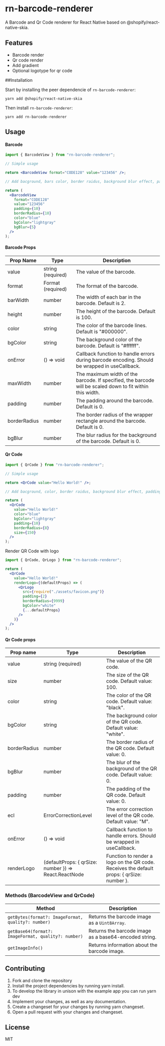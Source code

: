 # rn-barcode-renderer

A Barcode and Qr Code renderer for React Native based on @shopify/react-native-skia.

## Features

- Barcode render
- Qr code render
- Add gradient
- Optional logotype for qr code

##Installation

Start by installing the peer dependencie of `rn-barcode-renderer`:

```shell
yarn add @shopify/react-native-skia
```

Then install `rn-barcode-renderer`:

```shell
yarn add rn-barcode-renderer
```

## Usage

#### Barcode

```jsx
import { BarcodeView } from "rn-barcode-renderer";

// Simple usage

return <BarcodeView format="CODE128" value="123456" />;

// Add bacground, bars color, border raidus, background blur effect, padding...

return (
  <BarcodeView
    format="CODE128"
    value="123456"
    padding={10}
    borderRadius={10}
    color="blue"
    bgColor="lightgray"
    bgBlur={5}
  />
);
```

#### Barcode Props

| Prop Name    | Type              | Description                                                                                               |
| ------------ | ----------------- | --------------------------------------------------------------------------------------------------------- |
| value        | string (required) | The value of the barcode.                                                                                 |
| format       | Format (required) | The format of the barcode.                                                                                |
| barWidth     | number            | The width of each bar in the barcode. Default is 2.                                                       |
| height       | number            | The height of the barcode. Default is 100.                                                                |
| color        | string            | The color of the barcode lines. Default is "#000000".                                                     |
| bgColor      | string            | The background color of the barcode. Default is "#ffffff".                                                |
| onError      | () => void        | Callback function to handle errors during barcode encoding. Should be wrapped in useCallback.             |
| maxWidth     | number            | The maximum width of the barcode. If specified, the barcode will be scaled down to fit within this width. |
| padding      | number            | The padding around the barcode. Default is 0.                                                             |
| borderRadius | number            | The border radius of the wrapper rectangle around the barcode. Default is 0.                              |
| bgBlur       | number            | The blur radius for the background of the barcode. Default is 0.                                          |

#### Qr Code

```jsx
import { QrCode } from "rn-barcode-renderer";

// Simple usage

return <QrCode value="Hello World!" />;

// Add bacground, color, border raidus, background blur effect, padding, change size...

return (
  <QrCode
    value="Hello World!"
    color="blue"
    bgColor="lightgray"
    padding={10}
    borderRadius={8}
    size={150}
  />
);
```

Render QR Code with logo

```jsx
import { QrCode, QrLogo } from "rn-barcode-renderer";

return (
  <QrCode
    value="Hello World!"
    renderLogo={(defaultProps) => (
      <QrLogo
        src={require("./assets/favicon.png")}
        padding={2}
        borderRadius={9999}
        bgColor="white"
        {...defaultProps}
      />
    )}
  />
);
```

#### Qr Code props

| Prop name    | Type                                                  | Description                                                                               |
| ------------ | ----------------------------------------------------- | ----------------------------------------------------------------------------------------- |
| value        | string (required)                                     | The value of the QR code.                                                                 |
| size         | number                                                | The size of the QR code. Default value: 100.                                              |
| color        | string                                                | The color of the QR code. Default value: "black".                                         |
| bgColor      | string                                                | The background color of the QR code. Default value: "white".                              |
| borderRadius | number                                                | The border radius of the QR code. Default value: 0.                                       |
| bgBlur       | number                                                | The blur of the background of the QR code. Default value: 0.                              |
| padding      | number                                                | The padding of the QR code. Default value: 0.                                             |
| ecl          | ErrorCorrectionLevel                                  | The error correction level of the QR code. Default value: "M".                            |
| onError      | () => void                                            | Callback function to handle errors. Should be wrapped in useCallback.                     |
| renderLogo   | (defaultProps: { qrSize: number }) => React.ReactNode | Function to render a logo on the QR code. Receives the default props: { qrSize: number }. |

### Methods (BarcodeView and QrCode)

| Method                                              | Description                                           |
| --------------------------------------------------- | ----------------------------------------------------- |
| `getBytes(format?: ImageFormat, quality?: number)`  | Returns the barcode image as a `Uint8Array`.          |
| `getBase64(format?: ImageFormat, quality?: number)` | Returns the barcode image as a base64-encoded string. |
| `getImageInfo()`                                    | Returns information about the barcode image.          |


## Contributing

1. Fork and clone the repository
2. Install the project dependencies by running yarn install.
3. To develop the library in unison with the example app you can run yarn dev
4. Implement your changes, as well as any documentation.
5. Create a changeset for your changes by running yarn changeset.
6. Open a pull request with your changes and changeset.

## License

MIT
